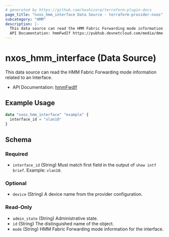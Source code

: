 ```yaml
---
# generated by https://github.com/hashicorp/terraform-plugin-docs
page_title: "nxos_hmm_interface Data Source - terraform-provider-nxos"
subcategory: "HMM"
description: |-
  This data source can read the HMM Fabric Forwarding mode information related to an Interface.
  API Documentation: hmmFwdIf https://pubhub.devnetcloud.com/media/dme-docs-10-2-2/docs/Host%20Mobility/hmm:FwdIf/
---
```


# nxos_hmm_interface (Data Source)

This data source can read the HMM Fabric Forwarding mode information related to an Interface.

- API Documentation: [hmmFwdIf](https://pubhub.devnetcloud.com/media/dme-docs-10-2-2/docs/Host%20Mobility/hmm:FwdIf/)

## Example Usage

```terraform
data "nxos_hmm_interface" "example" {
  interface_id = "vlan10"
}
```

<!-- schema generated by tfplugindocs -->
## Schema

### Required

- `interface_id` (String) Must match first field in the output of `show intf brief`. Example: `vlan10`.

### Optional

- `device` (String) A device name from the provider configuration.

### Read-Only

- `admin_state` (String) Administrative state.
- `id` (String) The distinguished name of the object.
- `mode` (String) HMM Fabric Forwarding mode information for the interface.


